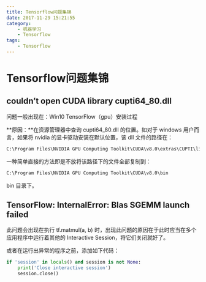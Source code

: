 ```yaml
---
title: Tensorflow问题集锦
date: 2017-11-29 15:21:55
category:
    - 机器学习
    - Tensorflow
tags:
    - Tensorflow
---
```

# Tensorflow问题集锦

## couldn’t open CUDA library cupti64_80.dll

问题一般出现在：Win10 TensorFlow（gpu）安装过程

**原因：**在资源管理器中查询 cupti64_80.dll 的位置。如对于 windows 用户而言，如果将 nvidia 的显卡驱动安装在默认位置，该 dll 文件的路径在：

```cmd
C:\Program Files\NVIDIA GPU Computing Toolkit\CUDA\v8.0\extras\CUPTI\libx64
```

一种简单直接的方法即是不放将该路径下的文件全部复制到：

```cmd
C:\Program Files\NVIDIA GPU Computing Toolkit\CUDA\v8.0\bin
```

bin 目录下。

## TensorFlow: InternalError: Blas SGEMM launch failed

此问题会出现在执行 tf.matmul(a, b) 时，出现此问题的原因在于此时应当在多个应用程序中运行着其他的 Interactive Session，将它们关闭就好了。

或者在运行出异常的程序之前，添加如下代码：

```python
if 'session' in locals() and session is not None:
    print('Close interactive session')
    session.close()
```
